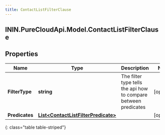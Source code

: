 ```yaml
---
title: ContactListFilterClause
---
```

## ININ.PureCloudApi.Model.ContactListFilterClause

## Properties

|Name | Type | Description | Notes|
|------------ | ------------- | ------------- | -------------|
| **FilterType** | **string** | The filter type tells the api how to compare between predicates | [optional] |
| **Predicates** | [**List&lt;ContactListFilterPredicate&gt;**](ContactListFilterPredicate.html) |  | [optional] |
{: class="table table-striped"}


